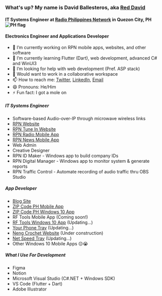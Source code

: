 ### What's up? My name is David Ballesteros, aka [Red David](https://reddavid.me)

#### IT Systems Engineer at [Radio Philippines Network](https://rpnradio.com) in Quezon City, PH ![PH flag](https://raw.githubusercontent.com/madebybowtie/FlagKit/master/Assets/PNG/PH.png)
#### Electronics Engineer and Applications Developer

- 🔭 I’m currently working on RPN mobile apps, websites, and other software
- 🌱 I’m currently learning Flutter (Dart), web development, advanced C# and WinUI3
- 🤔 I’m looking for help with web development (Pref. ASP stack)
- 🤝 Would want to work in a collaborative workspace
- 📫 How to reach me: [Twitter](https://twitter.com/reddvid/), [LinkedIn](https://linkedin.com/in/reddvid/), [Email](mailto:hi@reddavid.me)
- 😄 Pronouns: He/Him
- ⚡ Fun fact: I got a mole on

##### IT Systems Engineer
- Software-based Audio-over-IP through microwave wireless links
- [RPN Website](https://rpnradio.com)
- [RPN Tune In Website](https://tunein.rpnradio.com)
- [RPN Radio Mobile App](https://tunein.rpnradio.com/download)
- [RPN News Mobile App](https://play.google.com/store/apps/details?id=com.rpnradio.news&hl=en_US&gl=US)
- Web Admin
- Creative Designer
- RPN ID Maker - Windows app to build company IDs
- RPN Digital Manager - Windows app to monitor system & generate reports
- RPN Traffic Control - Automate recording of audio traffic thru OBS Studio


##### App Developer
- [Blog Site](https://reddavid.me)
- [ZIP Code PH Mobile App](https://reddavid.me/zipcodeph-app/)
- [ZIP Code PH Windows 10 App](https://www.microsoft.com/store/productid/9nblggh5gft6)
- RF Tools Mobile App (Coming soon!)
- [RF Tools Windows 10 App](https://www.microsoft.com/store/productid/9nblggh41btt) (Updating...)
- [Your Phone Tray](https://www.microsoft.com/store/productid/9P9F9D77ZB0N) (Updating...)
- [Neng Crochet Website](https://nengcrochet.com) (Under construction)
- [Net Speed Tray](https://github.com/reddvid/net-speed-tray) (Updating...)
- Other Windows 10 Mobile Apps 😔😭

##### What I Use For Development
- Figma
- Notion
- Microsoft Visual Studio (C#.NET + Windows SDK)
- VS Code (Flutter + Dart)
- Adobe Illustrator
